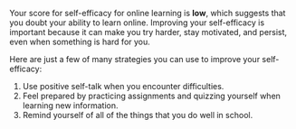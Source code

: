 Your score for self-efficacy for online learning is **low**, which suggests that you doubt your ability to learn online. Improving your self-efficacy is important because it can make you try harder, stay motivated, and persist, even when something is hard for you.

Here are just a few of many strategies you can use to improve your self-efficacy:

1.	Use positive self-talk when you encounter difficulties.
2.	Feel prepared by practicing assignments and quizzing yourself when learning new information.
3.	Remind yourself of all of the things that you do well in school.
